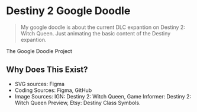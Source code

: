 # Destiny 2 Google Doodle 

> My google doodle is about the current DLC expantion on Destiny 2: Witch Queen. Just animating the basic content of the Destiny expantion. 

The Google Doodle Project 

## Why Does This Exist?
* SVG sources: Figma
* Coding Sources: Figma, GitHub
* Image Sources: IGN: Destiny 2: Witch Queen, Game Informer: Destiny 2: Witch Queen Preview, Etsy: Destiny Class Symbols.
